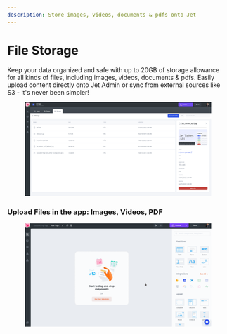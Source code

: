 ```yaml
---
description: Store images, videos, documents & pdfs onto Jet
---
```


# File Storage

Keep your data organized and safe with up to 20GB of storage allowance for all kinds of files, including images, videos, documents & pdfs. Easily upload content directly onto Jet Admin or sync from external sources like S3 - it's never been simpler!

<figure><img src="../../.gitbook/assets/image (3).png" alt=""><figcaption></figcaption></figure>

### Upload Files in the app: Images, Videos, PDF

<figure><img src="../../.gitbook/assets/storage.gif" alt=""><figcaption></figcaption></figure>
